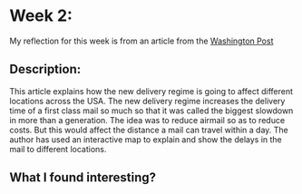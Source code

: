 # Week 2:

My reflection for this week is from an article from the [Washington Post](https://www.washingtonpost.com/business/interactive/2021/dejoy-usps-delays-by-zip-code-map/)

## Description:

This article explains how the new delivery regime is going to affect different locations across the USA. The new delivery regime increases the delivery time of a first class mail so much so that it was called the biggest slowdown in more than a generation. The idea was to reduce airmail so as to reduce costs. But this would affect the distance a mail can travel within a day. The author has used an interactive map to explain and show the delays in the mail to different locations.


## What I found interesting?
